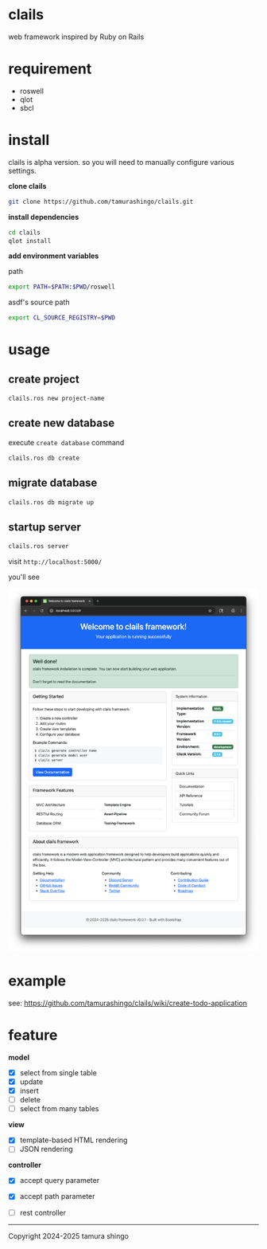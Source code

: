 # clails

web framework inspired by Ruby on Rails

# requirement

- roswell
- qlot
- sbcl 

# install

clails is alpha version. so you will need to manually configure various settings.


**clone clails**

```bash
git clone https://github.com/tamurashingo/clails.git
```

**install dependencies**

```bash
cd clails
qlot install
```

**add environment variables**

path

```bash
export PATH=$PATH:$PWD/roswell
```

asdf's source path

```bash
export CL_SOURCE_REGISTRY=$PWD
```

# usage

## create project

```bash
clails.ros new project-name
```

## create new database

execute `create database` command

```bash
clails.ros db create
```
## migrate database

```bash
clails.ros db migrate up
```
## startup server

```bash
clails.ros server
```

visit `http://localhost:5000/`

you'll see

![clails initial page](document/img/startup.png)

# example

see: https://github.com/tamurashingo/clails/wiki/create-todo-application

# feature
**model**
- [x] select from single table
- [x] update
- [x] insert
- [ ] delete
- [ ] select from many tables

**view**
- [x] template-based HTML rendering
- [ ] JSON rendering

**controller**
- [x] accept query parameter
- [x] accept path parameter
- [ ] rest controller


---
Copyright 2024-2025 tamura shingo
